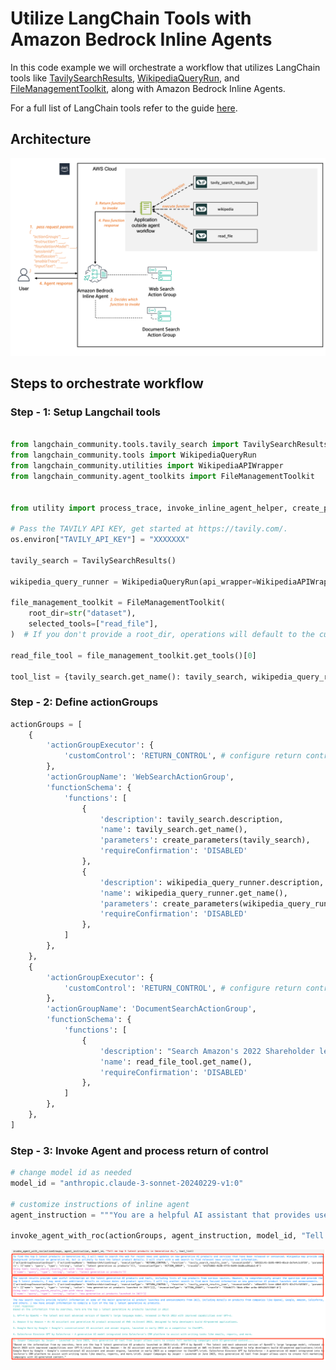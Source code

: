 # Utilize LangChain Tools with Amazon Bedrock Inline Agents

In this code example we will orchestrate a workflow that utilizes LangChain tools like [TavilySearchResults](https://python.langchain.com/docs/integrations/tools/tavily_search/), [WikipediaQueryRun](https://api.python.langchain.com/en/latest/tools/langchain_community.tools.wikipedia.tool.WikipediaQueryRun.html), and [FileManagementToolkit](https://python.langchain.com/docs/integrations/tools/filesystem/), along with Amazon Bedrock Inline Agents. 

For a full list of LangChain tools refer to the guide [here](https://python.langchain.com/docs/integrations/tools/).

## Architecture

![architecure](./architecture.png)

## Steps to orchestrate workflow

### Step - 1: Setup Langchail tools

```python

from langchain_community.tools.tavily_search import TavilySearchResults
from langchain_community.tools import WikipediaQueryRun
from langchain_community.utilities import WikipediaAPIWrapper
from langchain_community.agent_toolkits import FileManagementToolkit


from utility import process_trace, invoke_inline_agent_helper, create_parameters, invoke_agent_with_roc

# Pass the TAVILY API KEY, get started at https://tavily.com/.
os.environ["TAVILY_API_KEY"] = "XXXXXXX"

tavily_search = TavilySearchResults()

wikipedia_query_runner = WikipediaQueryRun(api_wrapper=WikipediaAPIWrapper(top_k_results=1, doc_content_chars_max=100))

file_management_toolkit = FileManagementToolkit(
    root_dir=str("dataset"),
    selected_tools=["read_file"],
)  # If you don't provide a root_dir, operations will default to the current working directory

read_file_tool = file_management_toolkit.get_tools()[0]

tool_list = {tavily_search.get_name(): tavily_search, wikipedia_query_runner.get_name(): wikipedia_query_runner, read_file_tool.get_name(): read_file_tool}
```

### Step - 2: Define actionGroups

```python
actionGroups = [
    {
        'actionGroupExecutor': {
            'customControl': 'RETURN_CONTROL', # configure return control
        },
        'actionGroupName': 'WebSearchActionGroup',
        'functionSchema': {
            'functions': [
                {
                    'description': tavily_search.description,
                    'name': tavily_search.get_name(),
                    'parameters': create_parameters(tavily_search),
                    'requireConfirmation': 'DISABLED'
                },
                {
                    'description': wikipedia_query_runner.description,
                    'name': wikipedia_query_runner.get_name(),
                    'parameters': create_parameters(wikipedia_query_runner),
                    'requireConfirmation': 'DISABLED'
                },
            ]
        },
    },
    {
        'actionGroupExecutor': {
            'customControl': 'RETURN_CONTROL', # configure return control
        },
        'actionGroupName': 'DocumentSearchActionGroup',
        'functionSchema': {
            'functions': [
                {
                    'description': "Search Amazon's 2022 Shareholder letter",
                    'name': read_file_tool.get_name(),
                    'requireConfirmation': 'DISABLED'
                },
            ]
        },
    },
]
```

### Step - 3: Invoke Agent and process return of control

```python
# change model id as needed
model_id = "anthropic.claude-3-sonnet-20240229-v1:0"

# customize instructions of inline agent
agent_instruction = """You are a helpful AI assistant that provides users with latest updates in Generative Ai."""

invoke_agent_with_roc(actionGroups, agent_instruction, model_id, "Tell me top 5 latest products in Generative Ai.", tool_list)

```

![output](./output.png)

